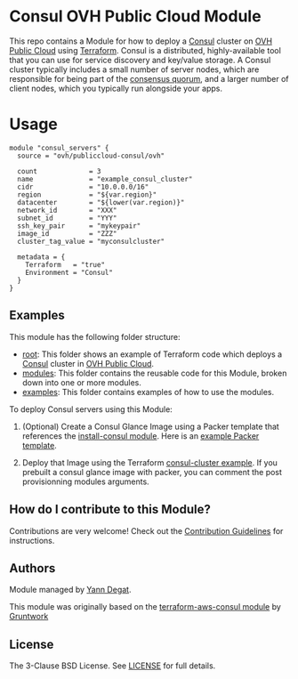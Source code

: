# Consul OVH Public Cloud Module

This repo contains a Module for how to deploy a [Consul](https://www.consul.io/) cluster on [OVH Public Cloud](https://ovhcloud.com/) using [Terraform](https://www.terraform.io/). Consul is a distributed, highly-available tool that you can use for service discovery and key/value storage. A Consul cluster typically includes a small number of server nodes, which are responsible for being part of the [consensus quorum](https://www.consul.io/docs/internals/consensus.html), and a larger number of client nodes, which you typically run alongside your apps.

# Usage


```hcl
module "consul_servers" {
  source = "ovh/publiccloud-consul/ovh"

  count             = 3
  name              = "example_consul_cluster"
  cidr              = "10.0.0.0/16"
  region            = "${var.region}"
  datacenter        = "${lower(var.region)}"
  network_id        = "XXX"
  subnet_id         = "YYY"
  ssh_key_pair      = "mykeypair"
  image_id          = "ZZZ"
  cluster_tag_value = "myconsulcluster"

  metadata = {
    Terraform   = "true"
    Environment = "Consul"
  }
}
```

## Examples

This module has the following folder structure:

* [root](.): This folder shows an example of Terraform code which deploys a [Consul](https://www.consul.io/) cluster in [OVH Public Cloud](https://ovhcloud.com/).
* [modules](https://github.com/ovh/terraform-ovh-publiccloud-consul/tree/master/modules): This folder contains the reusable code for this Module, broken down into one or more modules.
* [examples](https://github.com/ovh/terraform-ovh-publiccloud-consul/tree/master/examples): This folder contains examples of how to use the modules.

To deploy Consul servers using this Module:

1. (Optional) Create a Consul Glance Image using a Packer template that references the [install-consul module](https://github.com/ovh/terraform-ovh-publiccloud-consul/tree/master/modules/install-consul).
   Here is an [example Packer template](https://github.com/ovh/terraform-ovh-publiccloud-consul/tree/master/examples/consul-glance-image#quick-start). 
      
1. Deploy that Image using the Terraform [consul-cluster example](https://github.com/ovh/terraform-ovh-publiccloud-consul/tree/master/examples/consul-cluster). If you prebuilt a consul glance image with packer, you can comment the post provisionning modules arguments.

## How do I contribute to this Module?

Contributions are very welcome! Check out the [Contribution Guidelines](https://github.com/ovh/terraform-ovh-publiccloud-consul/tree/master/CONTRIBUTING.md) for instructions.

## Authors

Module managed by [Yann Degat](https://github.com/yanndegat).

This module was originally based on the [terraform-aws-consul module](https://github.com/hashicorp/terraform-aws-consul/) by [Gruntwork](https://gruntowrk.io)

## License

The 3-Clause BSD License. See [LICENSE](https://github.com/ovh/terraform-ovh-publiccloud-consul/tree/master/LICENSE) for full details.

